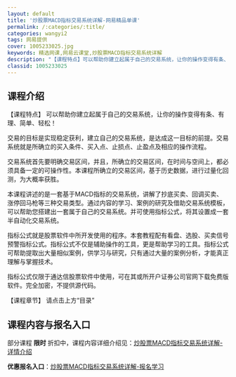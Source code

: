 ```yaml
---
layout: default
title: '炒股票MACD指标交易系统详解-网易精品单课'
permalink: /:categories/:title/
categories: wangyi2
tags: 网易提供
cover: 1005233025.jpg
keywords: 精选网课,网易云课堂,炒股票MACD指标交易系统详解
description: "【课程特点】可以帮助你建立起属于自己的交易系统，让你的操作变得有条、有理、简单、轻松！交易的目标是实现稳定获利，建立自己的交易系统，是达成这一目标的前提。交易系统就是所确立的买入条件、买入点"
classid: 1005233025
---
```


## 课程介绍

【课程特点】
可以帮助你建立起属于自己的交易系统，让你的操作变得有条、有理、简单、轻松！

交易的目标是实现稳定获利，建立自己的交易系统，是达成这一目标的前提。交易系统就是所确立的买入条件、买入点、止损点、止盈点及相应的操作流程。

交易系统首先要明确交易区间，并且，所确立的交易区间，在时间与空间上，都必须具备一定的可操作性。本课程所确立的交易区间，基于历史数据，进行过量化回测，为大概率获胜。

本课程讲述的是一套基于MACD指标的交易系统，讲解了抄底买卖、回调买卖、涨停回马枪等三种交易类型。通过内容的学习、案例的研究及借助交易系统模板，可以帮助您搭建出一套属于自己的交易系统。并可使用指标公式，将其设置成一套半自动化交易系统。

指标公式就是股票软件中所开发使用的程序。本套教程配有看盘、选股、买卖信号预警指标公式。指标公式不仅是辅助操作的工具，更是帮助学习的工具。指标公式可帮助提取出大量相似案例，供学习与研究，只有通过大量的案例分析，才能真正理解与掌握技术。

指标公式仅限于通达信股票软件中使用，可在其或所开户证券公司官网下载免费版软件。完全加密，不提供源代码。

【课程章节】
请点击上方“目录”

## 课程内容与报名入口

部分课程 **限时** 折扣中，课程内容详细介绍见：[炒股票MACD指标交易系统详解-详情介绍](https://study.163.com/course/introduction/1005233025.htm?share=1&shareId=1025206652&utm_campaign=share&utm_medium=iphoneShare&utm_source=&utm_u=1025206652)

**优惠报名入口**：[炒股票MACD指标交易系统详解-报名学习](https://study.163.com/course/introduction/1005233025.htm?share=1&shareId=1025206652&utm_campaign=share&utm_medium=iphoneShare&utm_source=&utm_u=1025206652)

